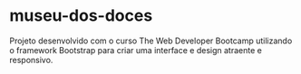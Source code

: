 # museu-dos-doces
Projeto desenvolvido com o curso The Web Developer Bootcamp utilizando o framework Bootstrap para criar uma interface e design atraente e responsivo.
